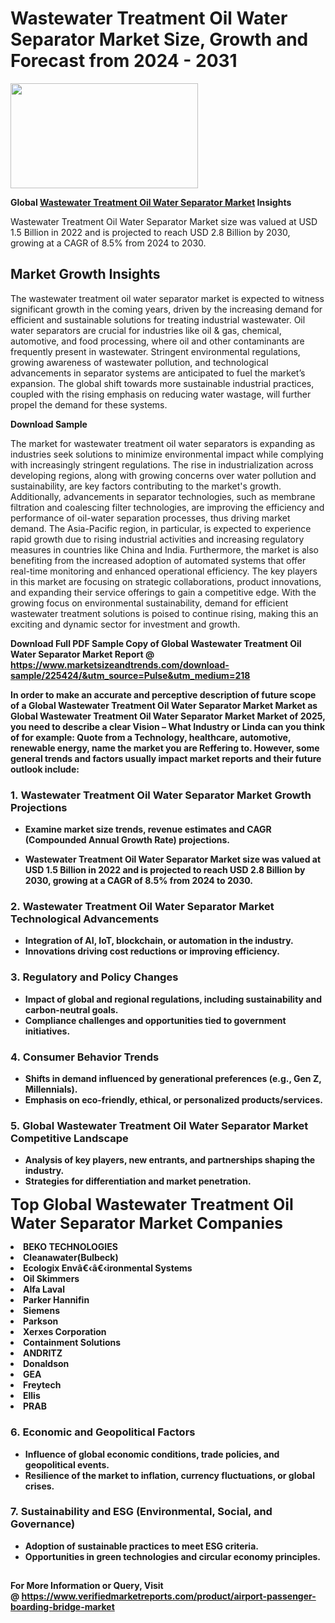 <H1>Wastewater Treatment Oil Water Separator Market Size, Growth and Forecast from 2024 - 2031</H1><img class="aligncenter size-medium wp-image-584254" src="https://thirdeyenews.in/wp-content/uploads/2024/09/Global-Market-Research-300x168.jpeg" alt="" width="300" height="168" /><p><strong>Global&nbsp;<a href="https://www.marketsizeandtrends.com/download-sample/225424/&amp;utm_source=Pulse&amp;utm_medium=218">Wastewater Treatment Oil Water Separator Market</a> Insights</strong></p><p>Wastewater Treatment Oil Water Separator Market size was valued at USD 1.5 Billion in 2022 and is projected to reach USD 2.8 Billion by 2030, growing at a CAGR of 8.5% from 2024 to 2030.</p><p><h2>Market Growth Insights</h2> <p>The wastewater treatment oil water separator market is expected to witness significant growth in the coming years, driven by the increasing demand for efficient and sustainable solutions for treating industrial wastewater. Oil water separators are crucial for industries like oil & gas, chemical, automotive, and food processing, where oil and other contaminants are frequently present in wastewater. Stringent environmental regulations, growing awareness of wastewater pollution, and technological advancements in separator systems are anticipated to fuel the market’s expansion. The global shift towards more sustainable industrial practices, coupled with the rising emphasis on reducing water wastage, will further propel the demand for these systems.</p> <p><strong>Download Sample</strong></p> <p>The market for wastewater treatment oil water separators is expanding as industries seek solutions to minimize environmental impact while complying with increasingly stringent regulations. The rise in industrialization across developing regions, along with growing concerns over water pollution and sustainability, are key factors contributing to the market's growth. Additionally, advancements in separator technologies, such as membrane filtration and coalescing filter technologies, are improving the efficiency and performance of oil-water separation processes, thus driving market demand. The Asia-Pacific region, in particular, is expected to experience rapid growth due to rising industrial activities and increasing regulatory measures in countries like China and India. Furthermore, the market is also benefiting from the increased adoption of automated systems that offer real-time monitoring and enhanced operational efficiency. The key players in this market are focusing on strategic collaborations, product innovations, and expanding their service offerings to gain a competitive edge. With the growing focus on environmental sustainability, demand for efficient wastewater treatment solutions is poised to continue rising, making this an exciting and dynamic sector for investment and growth. <p><strong></p><p><span class=""><strong>Download Full PDF Sample Copy of Global Wastewater Treatment Oil Water Separator Market Report</strong> @ <a href="https://www.marketsizeandtrends.com/download-sample/225424/&amp;utm_source=Pulse&amp;utm_medium=218" target="_blank">https://www.marketsizeandtrends.com/download-sample/225424/&amp;utm_source=Pulse&amp;utm_medium=218</a></span></p><p>In order to make an accurate and perceptive description of future scope of a Global&nbsp;Wastewater Treatment Oil Water Separator Market Market as Global&nbsp;Wastewater Treatment Oil Water Separator Market Market of 2025, you need to describe a clear Vision &ndash; What Industry or Linda can you think of for example: Quote from a Technology, healthcare, automotive, renewable energy, name the market you are Reffering to. However, some general trends and factors usually impact market reports and their future outlook include:</p><h3>1.&nbsp;<strong>Wastewater Treatment Oil Water Separator Market Growth Projections</strong></h3><ul><li>Examine market size trends, revenue estimates and CAGR (Compounded Annual Growth Rate) projections.</li><li><p>Wastewater Treatment Oil Water Separator Market size was valued at USD 1.5 Billion in 2022 and is projected to reach USD 2.8 Billion by 2030, growing at a CAGR of 8.5% from 2024 to 2030.</p></li></ul><h3>2.&nbsp;<strong>Wastewater Treatment Oil Water Separator Market Technological Advancements</strong></h3><ul><li>Integration of AI, IoT, blockchain, or automation in the industry.</li><li>Innovations driving cost reductions or improving efficiency.</li></ul><h3>3.&nbsp;<strong>Regulatory and Policy Changes</strong></h3><ul><li>Impact of global and regional regulations, including sustainability and carbon-neutral goals.</li><li>Compliance challenges and opportunities tied to government initiatives.</li></ul><h3>4.&nbsp;<strong>Consumer Behavior Trends</strong></h3><ul><li>Shifts in demand influenced by generational preferences (e.g., Gen Z, Millennials).</li><li>Emphasis on eco-friendly, ethical, or personalized products/services.</li></ul><h3>5.&nbsp;<strong>Global Wastewater Treatment Oil Water Separator Market Competitive Landscape</strong></h3><ul><li>Analysis of key players, new entrants, and partnerships shaping the industry.</li><li>Strategies for differentiation and market penetration.</li></ul><p data-pm-slice="1 1 []"><span style="color: inherit; font-family: inherit; font-size: 25px;">Top Global Wastewater Treatment Oil Water Separator Market Companies</span></p><div class="" data-test-id=""><p><li>BEKO TECHNOLOGIES</li><li> Cleanawater(Bulbeck)</li><li> Ecologix Envâ€‹â€‹ironmental Systems</li><li> Oil Skimmers</li><li> Alfa Laval</li><li> Parker Hannifin</li><li> Siemens</li><li> Parkson</li><li> Xerxes Corporation</li><li> Containment Solutions</li><li> ANDRITZ</li><li> Donaldson</li><li> GEA</li><li> Freytech</li><li> Ellis</li><li> PRAB</li></p></div><h3>6.&nbsp;<strong>Economic and Geopolitical Factors</strong></h3><ul><li>Influence of global economic conditions, trade policies, and geopolitical events.</li><li>Resilience of the market to inflation, currency fluctuations, or global crises.</li></ul><h3>7.&nbsp;<strong>Sustainability and ESG (Environmental, Social, and Governance)</strong></h3><ul><li>Adoption of sustainable practices to meet ESG criteria.</li><li>Opportunities in green technologies and circular economy principles.</li></ul><h2><strong style="font-size: 14px;">For More Information or Query, Visit @&nbsp;</strong><a style="background-color: #ffffff; font-size: 14px;" href="https://www.marketsizeandtrends.com/report/wastewater-treatment-oil-water-separator-market/" target="_blank">https://www.verifiedmarketreports.com/product/airport-passenger-boarding-bridge-market</a></h2>
